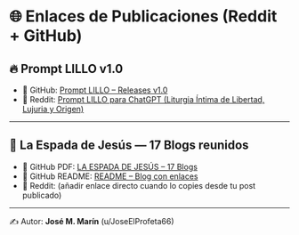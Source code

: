 # 🌐 Enlaces de Publicaciones (Reddit + GitHub)

## 🔥 Prompt LILLO v1.0
- 📂 GitHub: [Prompt LILLO – Releases v1.0](https://github.com/JoseElProfeta66/Prompt_LILLO-ChatGPT/releases/tag/v1.0)  
- 🔗 Reddit: [Prompt LILLO para ChatGPT (Liturgia Íntima de Libertad, Lujuria y Origen)](https://www.reddit.com/user/JoseElProfeta66/comments/1nhkhlk/prompt_lillo_para_chatgpt_liturgia_%C3%ADntima_de/?utm_source=share&utm_medium=web3x&utm_name=web3xcss&utm_term=1&utm_content=share_button)  

---

## 📖 La Espada de Jesús — 17 Blogs reunidos
- 📂 GitHub PDF: [LA ESPADA DE JESÚS – 17 Blogs](https://github.com/JoseElProfeta66/BLOG/blob/main/LA_ESPADA_DE_JESUS_17_BLOGS_R.pdf)  
- 📂 GitHub README: [README – Blog con enlaces](https://github.com/JoseElProfeta66/BLOG/blob/main/README.md)  
- 🔗 Reddit: (añadir enlace directo cuando lo copies desde tu post publicado)  

---
✍️ Autor: **José M. Marín** (u/JoseElProfeta66)  
